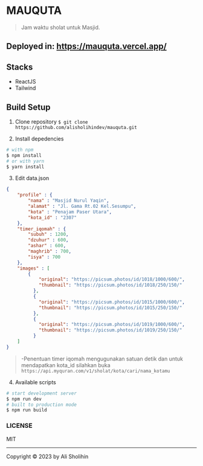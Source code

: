 # MAUQUTA

> Jam waktu sholat untuk Masjid.

## Deployed in: https://mauquta.vercel.app/

## Stacks
- ReactJS
- Tailwind
## Build Setup
1. Clone repository
`$ git clone https://github.com/alisholihindev/mauquta.git`

2. Install depedencies
```bash
# with npm
$ npm install
# or with yarn
$ yarn install
```

3. Edit data.json
```json
{
    "profile" : {
        "nama" : "Masjid Nurul Yaqin",
        "alamat" : "Jl. Gama Rt.02 Kel.Sesumpu",
        "kota" : "Penajam Paser Utara",
        "kota_id" : "2307"
    },
    "timer_iqomah" : {
        "subuh" : 1200,
        "dzuhur" : 600,
        "ashar" : 600,
        "maghrib" : 700,
        "isya" : 700
    },
    "images" : [
        {
            "original": "https://picsum.photos/id/1018/1000/600/",
            "thumbnail": "https://picsum.photos/id/1018/250/150/"
          },
          {
            "original": "https://picsum.photos/id/1015/1000/600/",
            "thumbnail": "https://picsum.photos/id/1015/250/150/"
          },
          {
            "original": "https://picsum.photos/id/1019/1000/600/",
            "thumbnail": "https://picsum.photos/id/1019/250/150/"
          }
    ]
}
```
>-Penentuan timer iqomah mengugunakan satuan detik dan untuk mendapatkan kota_id silahkan buka `https://api.myquran.com/v1/sholat/kota/cari/nama_kotamu`

4. Available scripts
```bash
# start development server
$ npm run dev
# built to production mode
$ npm run build
```
### LICENSE
MIT

---
Copyright © 2023 by Ali Sholihin